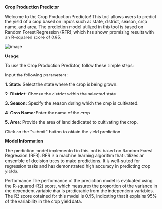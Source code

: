 **Crop Production Predictor**

Welcome to the Crop Production Predictor! This tool allows users to predict the yield of a crop based on inputs such as state, district, season, crop name, and area. The prediction model utilized in this tool is based on Random Forest Regression (RFR), which has shown promising results with an R-squared score of 0.95.

![image](https://github.com/sidstar007/crop_production_predictor/assets/101045408/30002972-b36b-46c3-bbc8-4e3a552459cc)

**Usage:**

To use the Crop Production Predictor, follow these simple steps:

Input the following parameters:

**1. State:** Select the state where the crop is being grown.

**2. District:** Choose the district within the selected state.

**3. Season:** Specify the season during which the crop is cultivated.

**4. Crop Name:** Enter the name of the crop.

**5. Area:** Provide the area of land dedicated to cultivating the crop.

Click on the "submit" button to obtain the yield prediction.

**Model Information**

The prediction model implemented in this tool is based on Random Forest Regression (RFR). RFR is a machine learning algorithm that utilizes an ensemble of decision trees to make predictions. It is well-suited for regression tasks and has demonstrated high accuracy in predicting crop yields.

Performance
The performance of the prediction model is evaluated using the R-squared (R2) score, which measures the proportion of the variance in the dependent variable that is predictable from the independent variables. The R2 score obtained for this model is 0.95, indicating that it explains 95% of the variability in the crop yield data.
